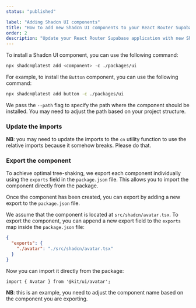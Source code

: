 ```yaml
---
status: "published"

label: "Adding Shadcn UI components"
title: "How to add new Shadcn UI components to your React Router Supabase application"
order: 2
description: "Update your React Router Supabase application with new Shadcn UI components"
---
```



To install a Shadcn UI component, you can use the following command:

```bash
npx shadcn@latest add <component> -c ./packages/ui
```

For example, to install the `Button` component, you can use the following command:

```bash
npx shadcn@latest add button -c ./packages/ui
```

We pass the `--path` flag to specify the path where the component should be installed. You may need to adjust the path based on your project structure.

### Update the imports

**NB**: you may need to update the imports to the `cn` utility function to use the relative imports because it somehow breaks. Please do that.

### Export the component

To achieve optimal tree-shaking, we export each component individually using the `exports` field in the `package.json` file. This allows you to import the component directly from the package.

Once the component has been created, you can export by adding a new export to the `package.json` file.

We assume that the component is located at `src/shadcn/avatar.tsx`. To export the component, you can append a new export field to the `exports` map inside the `package.json` file:

```json
{
  "exports": {
    "./avatar": "./src/shadcn/avatar.tsx"
  }
}
```

Now you can import it directly from the package:

```tsx
import { Avatar } from '@kit/ui/avatar';
```

**NB**: this is an example, you need to adjust the component name based on the component you are exporting.